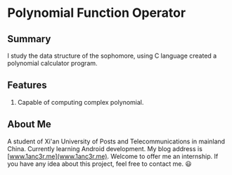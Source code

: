# Polynomial Function Operator

## Summary
I study the data structure of the sophomore, using C language created a polynomial calculator program.

## Features
1. Capable of computing complex polynomial.

## About Me
A student of Xi'an University of Posts and Telecommunications in mainland China. Currently learning Android development.
My blog address is [www.1anc3r.me](www.1anc3r.me). Welcome to offer me an internship. If you have any idea about this project, feel free to contact me. :smiley:
